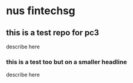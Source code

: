 # nus fintechsg
## this is a test repo for pc3
describe here
### this is a test too but on a smaller headline
describe here
